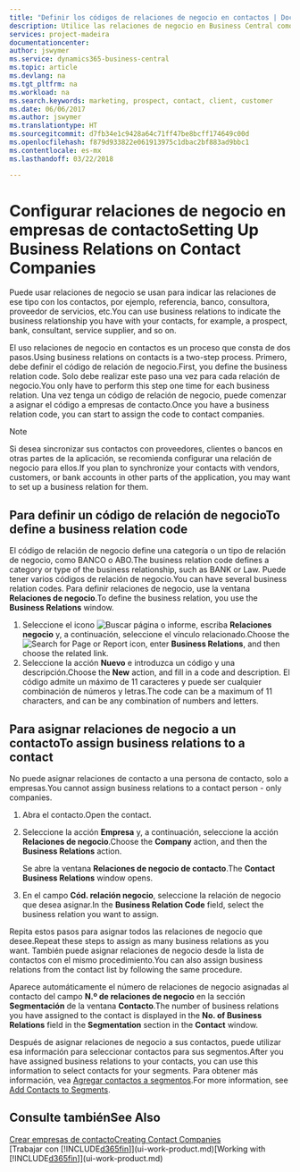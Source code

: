 ```yaml
---
title: "Definir los códigos de relaciones de negocio en contactos | Documentos de Microsoft"
description: Utilice las relaciones de negocio en Business Central como ayuda con el marketing y para indicar las relaciones de ese tipo con los clientes potenciales y los clientes, por ejemplo, un banco o un proveedor de servicios.
services: project-madeira
documentationcenter: 
author: jswymer
ms.service: dynamics365-business-central
ms.topic: article
ms.devlang: na
ms.tgt_pltfrm: na
ms.workload: na
ms.search.keywords: marketing, prospect, contact, client, customer
ms.date: 06/06/2017
ms.author: jswymer
ms.translationtype: HT
ms.sourcegitcommit: d7fb34e1c9428a64c71ff47be8bcff174649c00d
ms.openlocfilehash: f879d933822e061913975c1dbac2bf883ad9bbc1
ms.contentlocale: es-mx
ms.lasthandoff: 03/22/2018

---
```

# <a name="setting-up-business-relations-on-contact-companies"></a><span data-ttu-id="ad4e3-103">Configurar relaciones de negocio en empresas de contacto</span><span class="sxs-lookup"><span data-stu-id="ad4e3-103">Setting Up Business Relations on Contact Companies</span></span>
<span data-ttu-id="ad4e3-104">Puede usar relaciones de negocio se usan para indicar las relaciones de ese tipo con los contactos, por ejemplo, referencia, banco, consultora, proveedor de servicios, etc.</span><span class="sxs-lookup"><span data-stu-id="ad4e3-104">You can use business relations to indicate the business relationship you have with your contacts, for example, a prospect, bank, consultant, service supplier, and so on.</span></span>

<span data-ttu-id="ad4e3-105">El uso relaciones de negocio en contactos es un proceso que consta de dos pasos.</span><span class="sxs-lookup"><span data-stu-id="ad4e3-105">Using business relations on contacts is a two-step process.</span></span> <span data-ttu-id="ad4e3-106">Primero, debe definir el código de relación de negocio.</span><span class="sxs-lookup"><span data-stu-id="ad4e3-106">First, you define the business relation code.</span></span> <span data-ttu-id="ad4e3-107">Solo debe realizar este paso una vez para cada relación de negocio.</span><span class="sxs-lookup"><span data-stu-id="ad4e3-107">You only have to perform this step one time for each business relation.</span></span> <span data-ttu-id="ad4e3-108">Una vez tenga un código de relación de negocio, puede comenzar a asignar el código a empresas de contacto.</span><span class="sxs-lookup"><span data-stu-id="ad4e3-108">Once you have a business relation code, you can start to assign the code to contact companies.</span></span>

> [!NOTE]  
>   <span data-ttu-id="ad4e3-109">Si desea sincronizar sus contactos con proveedores, clientes o bancos en otras partes de la aplicación, se recomienda configurar una relación de negocio para ellos.</span><span class="sxs-lookup"><span data-stu-id="ad4e3-109">If you plan to synchronize your contacts with vendors, customers, or bank accounts in other parts of the application, you may want to set up a business relation for them.</span></span>

## <a name="to-define-a-business-relation-code"></a><span data-ttu-id="ad4e3-110">Para definir un código de relación de negocio</span><span class="sxs-lookup"><span data-stu-id="ad4e3-110">To define a business relation code</span></span>
<span data-ttu-id="ad4e3-111">El código de relación de negocio define una categoría o un tipo de relación de negocio, como BANCO o ABO.</span><span class="sxs-lookup"><span data-stu-id="ad4e3-111">The business relation code defines a category or type of the business relationship, such as BANK or Law.</span></span> <span data-ttu-id="ad4e3-112">Puede tener varios códigos de relación de negocio.</span><span class="sxs-lookup"><span data-stu-id="ad4e3-112">You can have several business relation codes.</span></span> <span data-ttu-id="ad4e3-113">Para definir relaciones de negocio, use la ventana **Relaciones de negocio**.</span><span class="sxs-lookup"><span data-stu-id="ad4e3-113">To define the business relation, you use the **Business Relations** window.</span></span>

1. <span data-ttu-id="ad4e3-114">Seleccione el icono ![Buscar página o informe](media/ui-search/search_small.png "icono Buscar página o informe"), escriba **Relaciones negocio** y, a continuación, seleccione el vínculo relacionado.</span><span class="sxs-lookup"><span data-stu-id="ad4e3-114">Choose the ![Search for Page or Report](media/ui-search/search_small.png "Search for Page or Report icon") icon, enter **Business Relations**, and then choose the related link.</span></span>
2. <span data-ttu-id="ad4e3-115">Seleccione la acción **Nuevo** e introduzca un código y una descripción.</span><span class="sxs-lookup"><span data-stu-id="ad4e3-115">Choose the **New** action, and fill in a code and description.</span></span> <span data-ttu-id="ad4e3-116">El código admite un máximo de 11 caracteres y puede ser cualquier combinación de números y letras.</span><span class="sxs-lookup"><span data-stu-id="ad4e3-116">The code can be a maximum of 11 characters, and can be any combination of numbers and letters.</span></span>

## <a name="AssignBusRelContact"></a> <span data-ttu-id="ad4e3-117">Para asignar relaciones de negocio a un contacto</span><span class="sxs-lookup"><span data-stu-id="ad4e3-117">To assign business relations to a contact</span></span>
<span data-ttu-id="ad4e3-118">No puede asignar relaciones de contacto a una persona de contacto, solo a empresas.</span><span class="sxs-lookup"><span data-stu-id="ad4e3-118">You cannot assign business relations to a contact person - only companies.</span></span>

1. <span data-ttu-id="ad4e3-119">Abra el contacto.</span><span class="sxs-lookup"><span data-stu-id="ad4e3-119">Open the contact.</span></span>
2. <span data-ttu-id="ad4e3-120">Seleccione la acción **Empresa** y, a continuación, seleccione la acción **Relaciones de negocio**.</span><span class="sxs-lookup"><span data-stu-id="ad4e3-120">Choose the **Company** action, and then the **Business Relations** action.</span></span>

    <span data-ttu-id="ad4e3-121">Se abre la ventana **Relaciones de negocio de contacto**.</span><span class="sxs-lookup"><span data-stu-id="ad4e3-121">The **Contact Business Relations** window opens.</span></span>
3. <span data-ttu-id="ad4e3-122">En el campo **Cód. relación negocio**, seleccione la relación de negocio que desea asignar.</span><span class="sxs-lookup"><span data-stu-id="ad4e3-122">In the **Business Relation Code** field, select the business relation you want to assign.</span></span>

<span data-ttu-id="ad4e3-123">Repita estos pasos para asignar todos las relaciones de negocio que desee.</span><span class="sxs-lookup"><span data-stu-id="ad4e3-123">Repeat these steps to assign as many business relations as you want.</span></span> <span data-ttu-id="ad4e3-124">También puede asignar relaciones de negocio desde la lista de contactos con el mismo procedimiento.</span><span class="sxs-lookup"><span data-stu-id="ad4e3-124">You can also assign business relations from the contact list by following the same procedure.</span></span>

<span data-ttu-id="ad4e3-125">Aparece automáticamente el número de relaciones de negocio asignadas al contacto del campo **N.º de relaciones de negocio** en la sección **Segmentación** de la ventana **Contacto**.</span><span class="sxs-lookup"><span data-stu-id="ad4e3-125">The number of business relations you have assigned to the contact is displayed in the **No. of Business Relations** field in the **Segmentation** section in the **Contact** window.</span></span>

<span data-ttu-id="ad4e3-126">Después de asignar relaciones de negocio a sus contactos, puede utilizar esa información para seleccionar contactos para sus segmentos.</span><span class="sxs-lookup"><span data-stu-id="ad4e3-126">After you have assigned business relations to your contacts, you can use this information to select contacts for your segments.</span></span> <span data-ttu-id="ad4e3-127">Para obtener más información, vea [Agregar contactos a segmentos](marketing-add-contact-segment.md).</span><span class="sxs-lookup"><span data-stu-id="ad4e3-127">For more information, see [Add Contacts to Segments](marketing-add-contact-segment.md).</span></span>

## <a name="see-also"></a><span data-ttu-id="ad4e3-128">Consulte también</span><span class="sxs-lookup"><span data-stu-id="ad4e3-128">See Also</span></span>
[<span data-ttu-id="ad4e3-129">Crear empresas de contacto</span><span class="sxs-lookup"><span data-stu-id="ad4e3-129">Creating Contact Companies</span></span>](marketing-create-contact-companies.md)  
<span data-ttu-id="ad4e3-130">[Trabajar con [!INCLUDE[d365fin](includes/d365fin_md.md)]](ui-work-product.md)</span><span class="sxs-lookup"><span data-stu-id="ad4e3-130">[Working with [!INCLUDE[d365fin](includes/d365fin_md.md)]](ui-work-product.md)</span></span>

